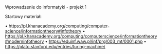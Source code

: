 Wprowadzenie do informatyki - projekt 1

Startowy materiał:

• https://pl.khanacademy.org/computing/computer-science/informationtheory#infotheory
• https://pl.khanacademy.org/computing/computerscience/informationtheory#moderninfotheory
• https://eduinf.waw.pl/inf/prg/003_mt/0001.php
• https://plato.stanford.edu/entries/turing-machine/
